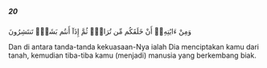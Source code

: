 ##### 20

<span class="ayah">وَمِنْ ءَايَٰتِهِۦٓ أَنْ خَلَقَكُم مِّن تُرَابٍۢ ثُمَّ إِذَآ أَنتُم بَشَرٌۭ تَنتَشِرُونَ</span>

<span class="ayah_translation">Dan di antara tanda-tanda kekuasaan-Nya ialah Dia menciptakan kamu dari tanah, kemudian tiba-tiba kamu (menjadi) manusia yang berkembang biak.</span>
